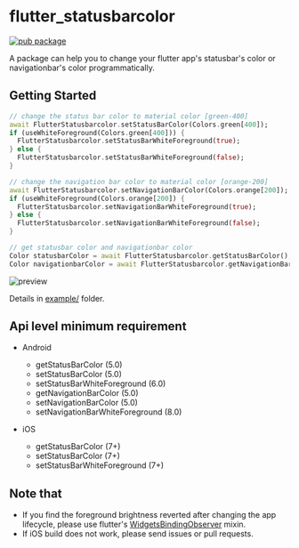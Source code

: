 # flutter_statusbarcolor

[![pub package](https://img.shields.io/pub/v/flutter_statusbarcolor.svg)](https://pub.dev/packages/flutter_statusbarcolor)

A package can help you to change your flutter app's statusbar's color or navigationbar's color programmatically.

## Getting Started

```dart
// change the status bar color to material color [green-400]
await FlutterStatusbarcolor.setStatusBarColor(Colors.green[400]);
if (useWhiteForeground(Colors.green[400])) {
  FlutterStatusbarcolor.setStatusBarWhiteForeground(true);
} else {
  FlutterStatusbarcolor.setStatusBarWhiteForeground(false);
}

// change the navigation bar color to material color [orange-200]
await FlutterStatusbarcolor.setNavigationBarColor(Colors.orange[200]);
if (useWhiteForeground(Colors.orange[200]) {
  FlutterStatusbarcolor.setNavigationBarWhiteForeground(true);
} else {
  FlutterStatusbarcolor.setNavigationBarWhiteForeground(false);
}

// get statusbar color and navigationbar color
Color statusbarColor = await FlutterStatusbarcolor.getStatusBarColor();
Color navigationbarColor = await FlutterStatusbarcolor.getNavigationBarColor();
```

![preview](https://user-images.githubusercontent.com/7392658/46727295-d5528480-ccb2-11e8-9bbf-e47e40ee36c3.png)

Details in [example/](https://github.com/mchome/flutter_statusbarcolor/tree/master/example) folder.

## Api level minimum requirement

- Android
  - getStatusBarColor (5.0)
  - setStatusBarColor (5.0)
  - setStatusBarWhiteForeground (6.0)
  - getNavigationBarColor (5.0)
  - setNavigationBarColor (5.0)
  - setNavigationBarWhiteForeground (8.0)

- iOS
  - getStatusBarColor (7+)
  - setStatusBarColor (7+)
  - setStatusBarWhiteForeground (7+)

## Note that

- If you find the foreground brightness reverted after changing the app lifecycle,
  please use flutter's [WidgetsBindingObserver](https://docs.flutter.io/flutter/widgets/WidgetsBindingObserver-class.html) mixin.
- If iOS build does not work, please send issues or pull requests.
